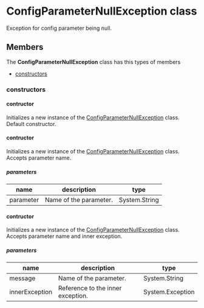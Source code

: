 
# ConfigParameterNullException class

Exception for config parameter being null.

## Members

The **ConfigParameterNullException** class has this types of members

* [constructors](#constructors)

### constructors

#### contructor

Initializes a new instance of the [ConfigParameterNullException](Microsoft_Toolkit_Uwp_Services_Exceptions_ConfigParameterNullException.md) class.            Default constructor.

#### contructor

Initializes a new instance of the [ConfigParameterNullException](Microsoft_Toolkit_Uwp_Services_Exceptions_ConfigParameterNullException.md) class.            Accepts parameter name.

##### parameters



| name | description | type || --- | --- | --- || parameter | Name of the parameter. | System.String |
#### contructor

Initializes a new instance of the [ConfigParameterNullException](Microsoft_Toolkit_Uwp_Services_Exceptions_ConfigParameterNullException.md) class.            Accepts parameter name and inner exception.

##### parameters



| name | description | type || --- | --- | --- || message | Name of the parameter. | System.String || innerException | Reference to the inner exception. | System.Exception |